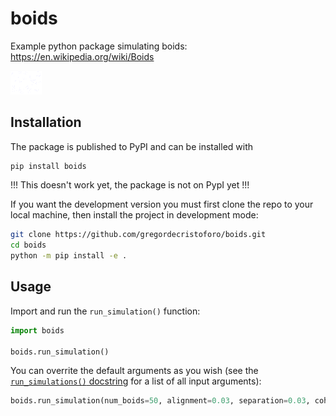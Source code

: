 # boids

Example python package simulating boids: https://en.wikipedia.org/wiki/Boids

<img src="https://github.com/gregordecristoforo/boids/blob/main/readme_assets/boids.gif" alt="Boids evolution" style="max-width: 10%;" />

## Installation
The package is published to PyPI and can be installed with
```sh
pip install boids
```
!!! This doesn't work yet, the package is not on PypI yet !!!

If you want the development version you must first clone the repo to your local machine,
then install the project in development mode:

```sh
git clone https://github.com/gregordecristoforo/boids.git
cd boids
python -m pip install -e .
```

## Usage
Import and run the `run_simulation()` function:
```Python
import boids

boids.run_simulation()
```

You can overrite the default arguments as you wish (see the [`run_simulations()` docstring](https://github.com/gregordecristoforo/boids/blob/main/boids/simulation.py) for a list of all input arguments):
```Python
boids.run_simulation(num_boids=50, alignment=0.03, separation=0.03, cohesion=0.02)
```
